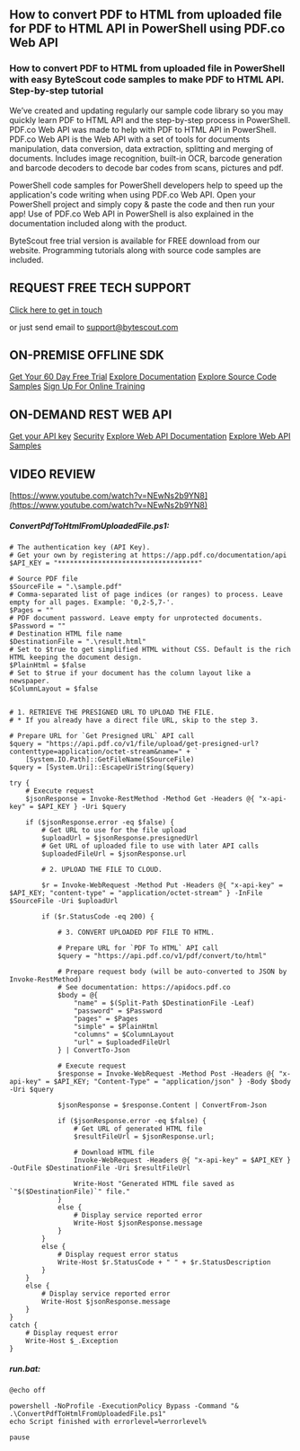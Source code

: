 ## How to convert PDF to HTML from uploaded file for PDF to HTML API in PowerShell using PDF.co Web API

### How to convert PDF to HTML from uploaded file in PowerShell with easy ByteScout code samples to make PDF to HTML API. Step-by-step tutorial

We’ve created and updating regularly our sample code library so you may quickly learn PDF to HTML API and the step-by-step process in PowerShell. PDF.co Web API was made to help with PDF to HTML API in PowerShell. PDF.co Web API is the Web API with a set of tools for documents manipulation, data conversion, data extraction, splitting and merging of documents. Includes image recognition, built-in OCR, barcode generation and barcode decoders to decode bar codes from scans, pictures and pdf.

PowerShell code samples for PowerShell developers help to speed up the application's code writing when using PDF.co Web API. Open your PowerShell project and simply copy & paste the code and then run your app! Use of PDF.co Web API in PowerShell is also explained in the documentation included along with the product.

ByteScout free trial version is available for FREE download from our website. Programming tutorials along with source code samples are included.

## REQUEST FREE TECH SUPPORT

[Click here to get in touch](https://bytescout.zendesk.com/hc/en-us/requests/new?subject=PDF.co%20Web%20API%20Question)

or just send email to [support@bytescout.com](mailto:support@bytescout.com?subject=PDF.co%20Web%20API%20Question) 

## ON-PREMISE OFFLINE SDK 

[Get Your 60 Day Free Trial](https://bytescout.com/download/web-installer?utm_source=github-readme)
[Explore Documentation](https://bytescout.com/documentation/index.html?utm_source=github-readme)
[Explore Source Code Samples](https://github.com/bytescout/ByteScout-SDK-SourceCode/)
[Sign Up For Online Training](https://academy.bytescout.com/)


## ON-DEMAND REST WEB API

[Get your API key](https://app.pdf.co/signup?utm_source=github-readme)
[Security](https://pdf.co/security)
[Explore Web API Documentation](https://apidocs.pdf.co?utm_source=github-readme)
[Explore Web API Samples](https://github.com/bytescout/ByteScout-SDK-SourceCode/tree/master/PDF.co%20Web%20API)

## VIDEO REVIEW

[https://www.youtube.com/watch?v=NEwNs2b9YN8](https://www.youtube.com/watch?v=NEwNs2b9YN8)




<!-- code block begin -->

##### **ConvertPdfToHtmlFromUploadedFile.ps1:**
    
```
# The authentication key (API Key).
# Get your own by registering at https://app.pdf.co/documentation/api
$API_KEY = "***********************************"

# Source PDF file
$SourceFile = ".\sample.pdf"
# Comma-separated list of page indices (or ranges) to process. Leave empty for all pages. Example: '0,2-5,7-'.
$Pages = ""
# PDF document password. Leave empty for unprotected documents.
$Password = ""
# Destination HTML file name
$DestinationFile = ".\result.html"
# Set to $true to get simplified HTML without CSS. Default is the rich HTML keeping the document design.
$PlainHtml = $false
# Set to $true if your document has the column layout like a newspaper.
$ColumnLayout = $false


# 1. RETRIEVE THE PRESIGNED URL TO UPLOAD THE FILE.
# * If you already have a direct file URL, skip to the step 3.

# Prepare URL for `Get Presigned URL` API call
$query = "https://api.pdf.co/v1/file/upload/get-presigned-url?contenttype=application/octet-stream&name=" + `
    [System.IO.Path]::GetFileName($SourceFile)
$query = [System.Uri]::EscapeUriString($query)

try {
    # Execute request
    $jsonResponse = Invoke-RestMethod -Method Get -Headers @{ "x-api-key" = $API_KEY } -Uri $query
    
    if ($jsonResponse.error -eq $false) {
        # Get URL to use for the file upload
        $uploadUrl = $jsonResponse.presignedUrl
        # Get URL of uploaded file to use with later API calls
        $uploadedFileUrl = $jsonResponse.url

        # 2. UPLOAD THE FILE TO CLOUD.

        $r = Invoke-WebRequest -Method Put -Headers @{ "x-api-key" = $API_KEY; "content-type" = "application/octet-stream" } -InFile $SourceFile -Uri $uploadUrl
        
        if ($r.StatusCode -eq 200) {
            
            # 3. CONVERT UPLOADED PDF FILE TO HTML.

            # Prepare URL for `PDF To HTML` API call
            $query = "https://api.pdf.co/v1/pdf/convert/to/html"

            # Prepare request body (will be auto-converted to JSON by Invoke-RestMethod)
            # See documentation: https://apidocs.pdf.co
            $body = @{
                "name" = $(Split-Path $DestinationFile -Leaf)
                "password" = $Password
                "pages" = $Pages
                "simple" = $PlainHtml
                "columns" = $ColumnLayout
                "url" = $uploadedFileUrl
            } | ConvertTo-Json
            
            # Execute request
            $response = Invoke-WebRequest -Method Post -Headers @{ "x-api-key" = $API_KEY; "Content-Type" = "application/json" } -Body $body -Uri $query
            
            $jsonResponse = $response.Content | ConvertFrom-Json
            
            if ($jsonResponse.error -eq $false) {
                # Get URL of generated HTML file
                $resultFileUrl = $jsonResponse.url;
                
                # Download HTML file
                Invoke-WebRequest -Headers @{ "x-api-key" = $API_KEY } -OutFile $DestinationFile -Uri $resultFileUrl

                Write-Host "Generated HTML file saved as `"$($DestinationFile)`" file."
            }
            else {
                # Display service reported error
                Write-Host $jsonResponse.message
            }
        }
        else {
            # Display request error status
            Write-Host $r.StatusCode + " " + $r.StatusDescription
        }
    }
    else {
        # Display service reported error
        Write-Host $jsonResponse.message
    }
}
catch {
    # Display request error
    Write-Host $_.Exception
}

```

<!-- code block end -->    

<!-- code block begin -->

##### **run.bat:**
    
```
@echo off

powershell -NoProfile -ExecutionPolicy Bypass -Command "& .\ConvertPdfToHtmlFromUploadedFile.ps1"
echo Script finished with errorlevel=%errorlevel%

pause
```

<!-- code block end -->